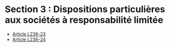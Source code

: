 # Section 3 : Dispositions particulières aux sociétés à responsabilité limitée

- [Article L236-23](article-l236-23.md)
- [Article L236-24](article-l236-24.md)
